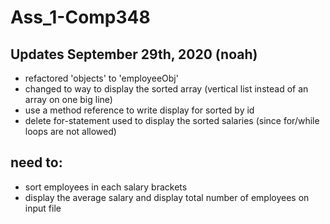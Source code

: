 # Ass_1-Comp348

## Updates September 29th, 2020 (noah)

- refactored 'objects' to 'employeeObj'
- changed to way to display the sorted array (vertical list instead of an array on one big line)
- use a method reference to write display for sorted by id
- delete for-statement used to display the sorted salaries (since for/while loops are not allowed)

## need to: 
- sort employees in each salary brackets
- display the average salary and display total number of employees on input file 

